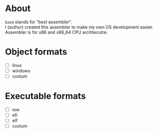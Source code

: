 # About
`basm` stands for "best assembler".  
I (author) created this assembler to make my own OS development easier.
Assembler is for x86 and x86_64 CPU arcihtecutre.  

# Object formats
- [ ] linux
- [ ] windows
- [ ] costum

# Executable formats
- [ ] exe
- [ ] efi
- [ ] elf
- [ ] costum

